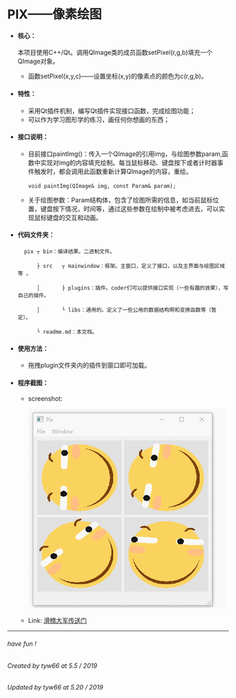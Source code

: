 # PIX——像素绘图
- #### **核心：**

  本项目使用C++/Qt。调用QImage类的成员函数setPixel(r,g,b)填充一个QImage对象。

  - 函数setPixel(x,y,c)——设置坐标(x,y)的像素点的颜色为c(r,g,b)。

- #### **特性：**

  - 采用Qt插件机制，编写Qt插件实现接口函数，完成绘图功能；
  - 可以作为学习图形学的练习，画任何你想画的东西；

- #### **接口说明：**

  - 目前接口paintImg()：传入一个QImage的引用img，与绘图参数param,函数中实现对img的内容填充绘制。每当鼠标移动、键盘按下或者计时器事件触发时，都会调用此函数重新计算QImage的内容，重绘。

    `void paintImg(QImage& img, const Param& param);`

  - 关于绘图参数：Param结构体，包含了绘图所需的信息，如当前鼠标位置，键盘按下情况，时间等，通过这些参数在绘制中被考虑进去，可以实现鼠标键盘的交互和动画。

- #### **代码文件夹：**

		pix	┬ bin：编译结果。二进制文件。
		
			├ src	┬ mainwindow：框架。主窗口，定义了接口，以及主界面与绘图区域等 。
			
			│		├ plugins：插件。coder们可以提供接口实现（一些有趣的效果），写自己的插件。
			
			│		└ libs：通用的。定义了一些公用的数据结构啊和变换函数等（暂定）。
			
			└ readme.md：本文档。
      
- #### **使用方法：**

  - 拖拽plugin文件夹内的插件到窗口即可加载。

- #### **程序截图：**

  - screenshot:

    ![img](./screenshot/demo.gif)

  - Link: [滑稽大军传送门](https://www.zhihu.com/question/51314788/answer/673470214)







------

###### have fun !



###### Created by tyw66 at 5.5 / 2019

###### Updated by tyw66 at 5.20 / 2019